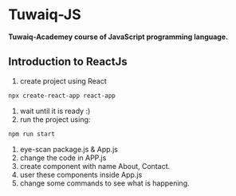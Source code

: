 # Tuwaiq-JS

**Tuwaiq-Academey course of JavaScript programming language.**

## Introduction to ReactJs

1. create project using React 
```bash
npx create-react-app react-app
```
1. wait until it is ready :)
1. run the project using:
```bash
npm run start
```
1. eye-scan package.js & App.js
1. change the code in APP.js
1. create component with name About, Contact.
1. user these components inside App.js
1. change some commands to see what is happening.